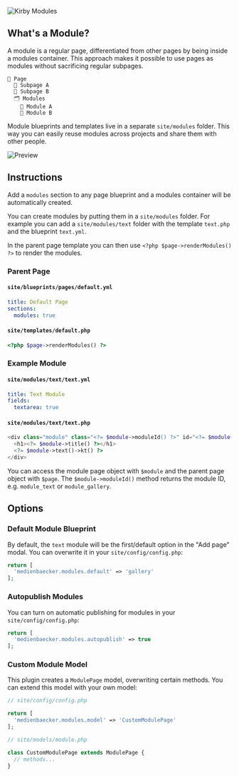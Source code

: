 ![Kirby Modules](https://user-images.githubusercontent.com/7975568/93752618-37d29000-fbff-11ea-8276-abd679ef92ae.png)

## What's a Module?

A module is a regular page, differentiated from other pages by being inside a modules container.
This approach makes it possible to use pages as modules without sacrificing regular subpages.

```
📄 Page
  📄 Subpage A
  📄 Subpage B
  🗂 Modules
    📄 Module A
    📄 Module B
```

Module blueprints and templates live in a separate `site/modules` folder. This way you can easily reuse modules across projects and share them with other people.

![Preview](https://user-images.githubusercontent.com/7975568/94016693-bb7eaf00-fdae-11ea-8114-f0862391ff91.gif)

## Instructions

Add a `modules` section to any page blueprint and a modules container will be automatically created.
 
You can create modules by putting them in a `site/modules` folder. For example you can add a `site/modules/text` folder with the template `text.php` and the blueprint `text.yml`.

In the parent page template you can then use `<?php $page->renderModules() ?>` to render the modules.

### Parent Page

#### `site/blueprints/pages/default.yml`

```yml
title: Default Page
sections:
  modules: true
```

#### `site/templates/default.php`

```php
<?php $page->renderModules() ?>
```

### Example Module

#### `site/modules/text/text.yml`

```yml
title: Text Module
fields:
  textarea: true
```

#### `site/modules/text/text.php`

```php
<div class="module" class="<?= $module->moduleId() ?>" id="<?= $module->uid() ?>">
  <h1><?= $module->title() ?></h1>
  <?= $module->text()->kt() ?>
</div>
```

You can access the module page object with `$module` and the parent page object with `$page`.
The `$module->moduleId()` method returns the module ID, e.g. `module_text` or `module_gallery`.

## Options

### Default Module Blueprint

By default, the `text` module will be the first/default option in the "Add page" modal.
You can overwrite it in your `site/config/config.php`:

```php
return [
  'medienbaecker.modules.default' => 'gallery'
];
```

### Autopublish Modules

You can turn on automatic publishing for modules in your `site/config/config.php`:

```php
return [
  'medienbaecker.modules.autopublish' => true
];
```

### Custom Module Model

This plugin creates a `ModulePage` model, overwriting certain methods.
You can extend this model with your own model:

```php
// site/config/config.php

return [
  'medienbaecker.modules.model' => 'CustomModulePage'
];
```

```php
// site/models/module.php

class CustomModulePage extends ModulePage {
  // methods...
}
```
